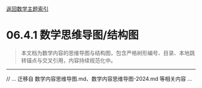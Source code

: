 [返回数学主题索引](./README.md)

# 06.4.1 数学思维导图/结构图

> 本文档为数学内容的思维导图与结构图，包含严格树形编号、目录、本地跳转锚点与交叉引用，内容持续规范化中。

---

// ... 迁移自 数学内容思维导图.md、数学内容思维导图-2024.md 等相关内容 ... 